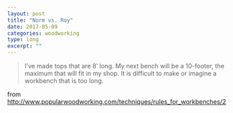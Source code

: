```yaml
---
layout: post
title: "Norm vs. Roy"
date: 2017-05-09
categories: woodworking
type: long
excerpt: ""
---
```

 >I’ve made tops that are 8′ long. My next bench will be a 10-footer, the maximum that will fit in my shop. It is difficult to make or imagine a workbench that is too long.

 from http://www.popularwoodworking.com/techniques/rules_for_workbenches/2
 
